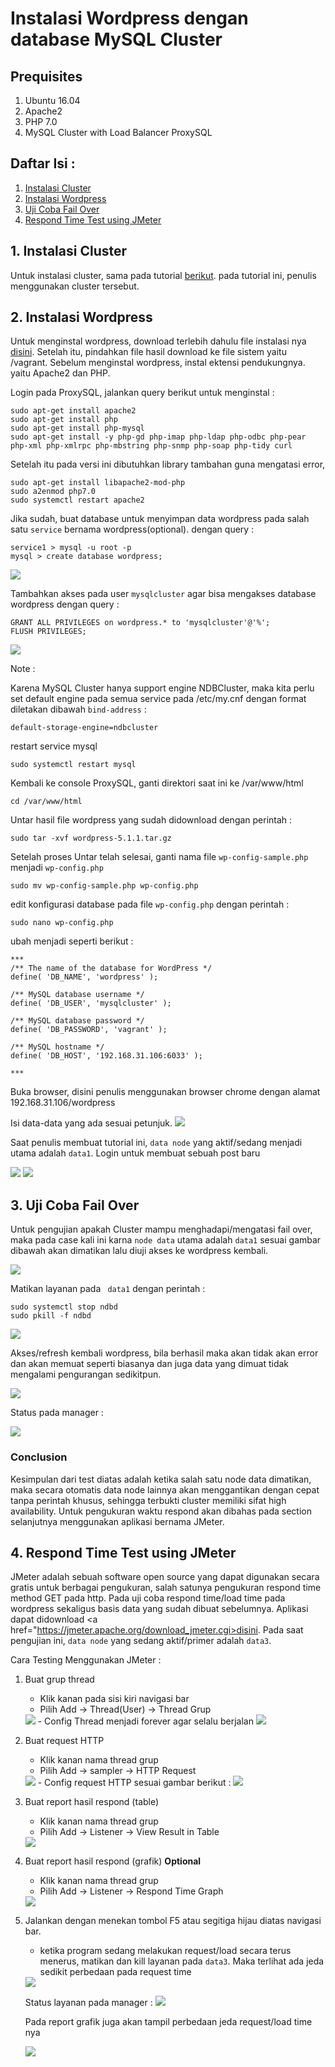 # Instalasi Wordpress dengan database MySQL Cluster

## Prequisites
1. Ubuntu 16.04
2. Apache2
3. PHP 7.0
4. MySQL Cluster with Load Balancer ProxySQL

## Daftar Isi :

1. [Instalasi Cluster](#1-instalasi-cluster)
2. [Instalasi Wordpress](#2-instalasi-wordpress)
3. [Uji Coba Fail Over](#3-uji-coba-fail-over)
4. [Respond Time Test using JMeter](#4-respond-time-test-using-jmeter)


## 1. Instalasi Cluster

Untuk instalasi cluster, sama pada tutorial <a href="https://github.com/isasenoaji/BasisDataTerdistribusi">berikut</a>.
pada tutorial ini, penulis menggunakan cluster tersebut.

## 2. Instalasi Wordpress
Untuk menginstal wordpress, download terlebih dahulu file instalasi nya <a href="https://wordpress.org/download/">disini</a>.
Setelah itu, pindahkan file hasil download ke file sistem yaitu /vagrant. Sebelum menginstal wordpress, instal ektensi pendukungnya. yaitu Apache2 dan PHP.

Login pada ProxySQL, jalankan query berikut untuk menginstal :

```
sudo apt-get install apache2
sudo apt-get install php
sudo apt-get install php-mysql
sudo apt-get install -y php-gd php-imap php-ldap php-odbc php-pear php-xml php-xmlrpc php-mbstring php-snmp php-soap php-tidy curl
```

Setelah itu pada versi ini dibutuhkan library tambahan guna mengatasi error, 

```
sudo apt-get install libapache2-mod-php
sudo a2enmod php7.0
sudo systemctl restart apache2
```

Jika sudah, buat database untuk menyimpan data wordpress pada salah satu ```service``` bernama wordpress(optional). dengan query :

```
service1 > mysql -u root -p
mysql > create database wordpress;
```

<img src="/Evaluasi Tengah Semester/Screenshot 3/create table.png">

Tambahkan akses pada user ```mysqlcluster``` agar bisa mengakses database wordpress dengan query :

```
GRANT ALL PRIVILEGES on wordpress.* to 'mysqlcluster'@'%';
FLUSH PRIVILEGES;
```
<img src="/Evaluasi Tengah Semester/Screenshot 3/Grant akses.png">

Note :

Karena MySQL Cluster hanya support engine NDBCluster, maka kita perlu set default engine pada semua service pada /etc/my.cnf dengan format diletakan dibawah ```bind-address``` :

```
default-storage-engine=ndbcluster
```

restart service mysql

```
sudo systemctl restart mysql
```

Kembali ke console ProxySQL, ganti direktori saat ini ke /var/www/html

```
cd /var/www/html
```

Untar hasil file wordpress yang sudah  didownload dengan perintah :

```
sudo tar -xvf wordpress-5.1.1.tar.gz
```

Setelah proses Untar telah selesai, ganti nama file ```wp-config-sample.php``` menjadi ```wp-config.php```

```
sudo mv wp-config-sample.php wp-config.php
```

edit konfigurasi database pada file ```wp-config.php``` dengan perintah :

```
sudo nano wp-config.php
```

ubah menjadi seperti berikut :

```
***
/** The name of the database for WordPress */
define( 'DB_NAME', 'wordpress' );

/** MySQL database username */
define( 'DB_USER', 'mysqlcluster' );

/** MySQL database password */
define( 'DB_PASSWORD', 'vagrant' );

/** MySQL hostname */
define( 'DB_HOST', '192.168.31.106:6033' );

***
```

Buka browser, disini penulis menggunakan browser chrome dengan alamat 192.168.31.106/wordpress

Isi data-data yang ada sesuai petunjuk.
<img src="/Evaluasi Tengah Semester/Screenshot 3/wordpress sukses instal.png">


Saat penulis membuat tutorial ini, ```data node``` yang aktif/sedang menjadi utama adalah ```data1```. Login untuk membuat sebuah post baru 

<img src="/Evaluasi Tengah Semester/Screenshot 3/login wordpress.png">

<img src="/Evaluasi Tengah Semester/Screenshot 3/wordpress new post.png">


## 3. Uji Coba Fail Over

Untuk pengujian apakah Cluster mampu menghadapi/mengatasi fail over, maka pada case kali ini karna ```node data``` utama adalah ```data1``` sesuai gambar dibawah akan dimatikan lalu diuji akses ke wordpress kembali.

<img src="/Evaluasi Tengah Semester/Screenshot 3/manager status before 1.png">

Matikan layanan pada ``` data1``` dengan perintah :

```
sudo systemctl stop ndbd
sudo pkill -f ndbd
```
<img src="/Evaluasi Tengah Semester/Screenshot 3/data1 matikan.png">

Akses/refresh kembali wordpress, bila berhasil maka akan tidak akan error dan akan memuat seperti biasanya dan juga data yang dimuat tidak mengalami pengurangan sedikitpun.

<img src="/Evaluasi Tengah Semester/Screenshot 3/wordpress new post.png">

Status pada manager :

<img src="/Evaluasi Tengah Semester/Screenshot 3/manager status after 1.png">

### Conclusion

Kesimpulan dari test diatas adalah ketika salah satu node data dimatikan, maka secara otomatis data node lainnya akan menggantikan dengan cepat tanpa perintah khusus, sehingga terbukti cluster memiliki sifat high availability. Untuk pengukuran waktu respond akan dibahas pada section selanjutnya menggunakan aplikasi bernama JMeter.

## 4. Respond Time Test using JMeter

JMeter adalah sebuah software open source yang dapat digunakan secara gratis untuk berbagai pengukuran, salah satunya pengukuran respond time method GET pada http. Pada uji coba respond time/load time pada wordpress sekaligus basis data yang sudah dibuat sebelumnya. Aplikasi dapat didownload <a href="https://jmeter.apache.org/download_jmeter.cgi>disini</a>.
Pada saat pengujian ini, ```data node``` yang sedang aktif/primer adalah ```data3```.
  
Cara Testing Menggunakan JMeter :
1. Buat grup thread
   - Klik kanan pada sisi kiri navigasi bar
   - Pilih Add -> Thread(User) -> Thread Grup
   <img src="/Evaluasi Tengah Semester/Screenshot 3/jmeter step 1.png">
   - Config Thread menjadi forever agar selalu berjalan
   <img src="/Evaluasi Tengah Semester/Screenshot 3/jmeter step 2 config thread.png">
2. Buat request HTTP
   - Klik kanan nama thread grup
   - Pilih Add -> sampler -> HTTP Request
   <img src="/Evaluasi Tengah Semester/Screenshot 3/jmeter step 3.png">
   - Config request HTTP sesuai gambar berikut :
   <img src="/Evaluasi Tengah Semester/Screenshot 3/jmeter step 4.png">
3. Buat report hasil respond (table)
   - Klik kanan nama thread grup
   - Pilih Add -> Listener -> View Result in Table
   <img src="/Evaluasi Tengah Semester/Screenshot 3/jmeter step 5.png">
4. Buat report hasil respond (grafik) **Optional**
   - Klik kanan nama thread grup
   - Pilih Add -> Listener -> Respond Time Graph
   <img src="/Evaluasi Tengah Semester/Screenshot 3/jmeter step 6.png">
5. Jalankan dengan menekan tombol F5 atau segitiga hijau diatas navigasi bar.
   - ketika program sedang melakukan request/load secara terus menerus, matikan dan kill layanan pada ```data3```. Maka terlihat ada jeda sedikit perbedaan pada request time
   <img src="/Evaluasi Tengah Semester/Screenshot 3/data3 matikan jmeter.png">
   
   Status layanan pada manager :
   <img src="/Evaluasi Tengah Semester/Screenshot 3/data3 mati sukses jmeter.png">
   
   Pada report grafik juga akan tampil perbedaan jeda request/load time nya
   
   <img src="/Evaluasi Tengah Semester/Screenshot 3/data3 mati jmeter grafik.png">
